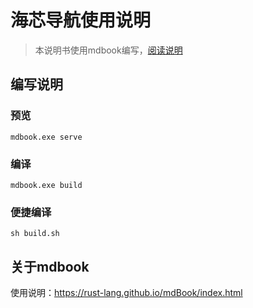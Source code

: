 # 海芯导航使用说明

> 本说明书使用mdbook编写，[阅读说明](https://hixnav.iflet.cn/)



## 编写说明

### 预览

```shell
mdbook.exe serve
```

### 编译

```shell
mdbook.exe build
```

### 便捷编译

```shell
sh build.sh
```

## 关于mdbook

使用说明：https://rust-lang.github.io/mdBook/index.html
